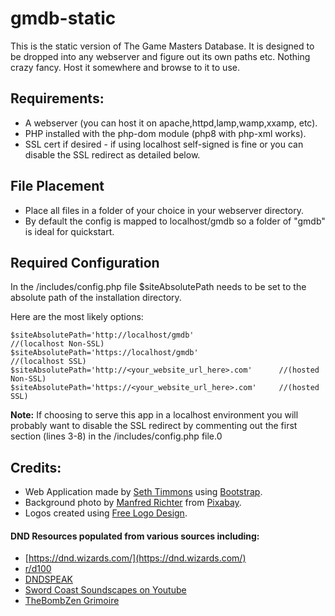 # gmdb-static
This is the static version of The Game Masters Database. 
It is designed to be dropped into any webserver and figure out its own paths etc. 
Nothing crazy fancy. Host it somewhere and browse to it to use.

## Requirements:
- A webserver (you can host it on apache,httpd,lamp,wamp,xxamp, etc).  
- PHP installed with the php-dom module (php8 with php-xml works).
- SSL cert if desired - if using localhost self-signed is fine or you can disable the SSL redirect as detailed below.

## File Placement
- Place all files in a folder of your choice in your webserver directory.
- By default the config is mapped to localhost/gmdb so a folder of "gmdb" is ideal for quickstart.

## Required Configuration
In the /includes/config.php file $siteAbsolutePath needs to be set to the absolute path of the installation directory. 

Here are the most likely options:
```
$siteAbsolutePath='http://localhost/gmdb' 					//(localhost Non-SSL)
$siteAbsolutePath='https://localhost/gmdb' 					//(localhost SSL)
$siteAbsolutePath='http://<your_website_url_here>.com' 		//(hosted Non-SSL)
$siteAbsolutePath='https://<your_website_url_here>.com' 	//(hosted SSL)
```

**Note:**
If choosing to serve this app in a localhost environment you will probably want to disable the SSL redirect by commenting out the first section (lines 3-8) in the /includes/config.php file.0

## Credits:
- Web Application made by [Seth Timmons](https://sethtimmons.com/) using [Bootstrap](https://getbootstrap.com/).
- Background photo by [Manfred Richter](https://pixabay.com/users/manfredrichter-4055600/?utm_source=link-attribution&utm_medium=referral&utm_campaign=image&utm_content=4127713) from [Pixabay](https://pixabay.com/?utm_source=link-attribution&utm_medium=referral&utm_campaign=image&utm_content=4127713).
- Logos created using [Free Logo Design](https://www.freelogodesign.org/).

#### DND Resources populated from various sources including:
- [https://dnd.wizards.com/](https://dnd.wizards.com/)
- [r/d100](https://www.reddit.com/r/d100)
- [DNDSPEAK](https://www.dndspeak.com/)
- [Sword Coast Soundscapes on Youtube](https://www.youtube.com/c/SwordCoastSoundscapes)
- [TheBombZen Grimoire](https://github.com/thebombzen/grimoire/)
